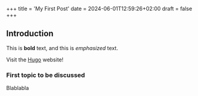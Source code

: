 +++
title = 'My First Post'
date = 2024-06-01T12:59:26+02:00
draft = false
+++

## Introduction

This is **bold** text, and this is *emphasized* text.

Visit the [Hugo](https://gohugo.io) website!

### First topic to be discussed

Blablabla